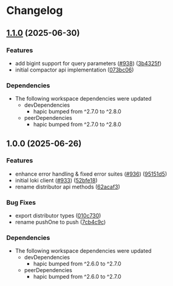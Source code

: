 # Changelog

## [1.1.0](https://github.com/tada5hi/hapic/compare/loki-v1.0.0...loki-v1.1.0) (2025-06-30)


### Features

* add bigint support for query parameters ([#938](https://github.com/tada5hi/hapic/issues/938)) ([3b4325f](https://github.com/tada5hi/hapic/commit/3b4325f0871326de87855405d3513dae766abd34))
* initial compactor api implementation ([073bc06](https://github.com/tada5hi/hapic/commit/073bc06b7b92b29a611cc62022cd89a3e1181893))


### Dependencies

* The following workspace dependencies were updated
  * devDependencies
    * hapic bumped from ^2.7.0 to ^2.8.0
  * peerDependencies
    * hapic bumped from ^2.7.0 to ^2.8.0

## 1.0.0 (2025-06-26)


### Features

* enhance error handling & fixed error suites ([#936](https://github.com/tada5hi/hapic/issues/936)) ([95151d5](https://github.com/tada5hi/hapic/commit/95151d5fcf749849ca80ec1838724c23ef690e54))
* initial loki client ([#933](https://github.com/tada5hi/hapic/issues/933)) ([52bfe18](https://github.com/tada5hi/hapic/commit/52bfe186c1547ef42f52f3e2c9ab69cacda1dc6c))
* rename distributor api methods ([62acaf3](https://github.com/tada5hi/hapic/commit/62acaf3abf3c18b1b72b4636d0e9950627f7a654))


### Bug Fixes

* export distributor types ([010c730](https://github.com/tada5hi/hapic/commit/010c73070968ba65e6d3b0e1468147c7080af4fb))
* rename pushOne to push ([7cb4c9c](https://github.com/tada5hi/hapic/commit/7cb4c9cc510ea8fee9debe942a8abe91c8826151))


### Dependencies

* The following workspace dependencies were updated
  * devDependencies
    * hapic bumped from ^2.6.0 to ^2.7.0
  * peerDependencies
    * hapic bumped from ^2.6.0 to ^2.7.0
